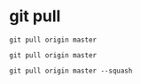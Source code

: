 git pull
========

```
git pull origin master
```

```
git pull origin master
```

```
git pull origin master --squash
```
